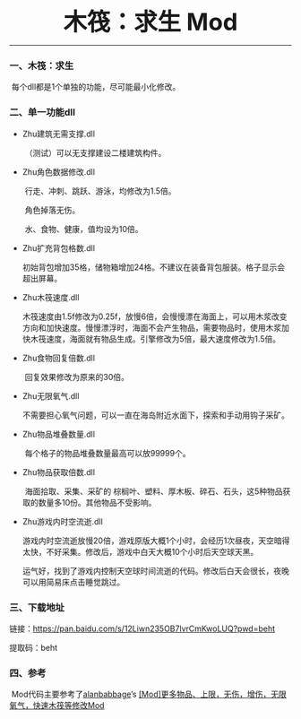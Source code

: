 <div align="center" style="font-size: 42px; font-weight:bold;">木筏：求生    Mod</div>

---

### 一、木筏：求生

​	每个dll都是1个单独的功能，尽可能最小化修改。



### 二、单一功能dll

- Zhu建筑无需支撑.dll

  ​	（测试）可以无支撑建设二楼建筑构件。

  

- Zhu角色数据修改.dll

  ​	行走、冲刺、跳跃、游泳，均修改为1.5倍。

  ​	角色掉落无伤。

  ​	水、食物、健康，值均设为10倍。

  

- Zhu扩充背包格数.dll

  ​	初始背包增加35格，储物箱增加24格。不建议在装备背包服装。格子显示会超出屏幕。

  

- Zhu木筏速度.dll

  ​	木筏速度由1.5f修改为0.25f，放慢6倍，会慢慢漂在海面上，可以用木浆改变方向和加快速度。慢慢漂浮时，海面不会产生物品，需要物品时，使用木浆加快木筏速度，海面就有物品生成。引擎修改为5倍，最大速度修改为1.5倍。

  

- Zhu食物回复倍数.dll

  ​	回复效果修改为原来的30倍。

  

- Zhu无限氧气.dll

  ​	不需要担心氧气问题，可以一直在海岛附近水面下，探索和手动用钩子采矿。

  

- Zhu物品堆叠数量.dll

  ​	每个格子的物品堆叠数量最高可以放99999个。

  

- Zhu物品获取倍数.dll

  ​	海面拾取、采集、采矿的 棕榈叶、塑料、厚木板、碎石、石头，这5种物品获取的数量多10份。其他物品不受影响。

  

- Zhu游戏内时空流逝.dll

  ​	游戏内时空流逝放慢20倍，游戏原版大概1个小时，会经历1次昼夜，天空暗得太快，不好采集。修改后，游戏中白天大概10个小时后天空球天黑。

  ​	运气好，找到了游戏内控制天空球时间流逝的代码。修改后白天会很长，夜晚可以用简易床点击睡觉跳过。

  

  




### 三、下载地址

链接：https://pan.baidu.com/s/12Liwn235OB7lvrCmKwoLUQ?pwd=beht 

提取码：beht



### 四、参考

​	Mod代码主要参考了[alanbabbage](https://bbs.3dmgame.com/space-uid-6822225.html)’s  [[Mod]更多物品、上限，无伤，增伤，无限氧气，快速木筏等修改Mod](https://bbs.3dmgame.com/thread-6203560-1-1.html)



